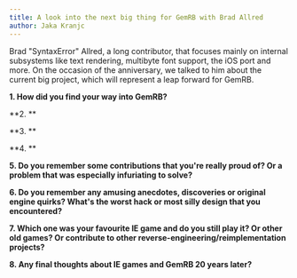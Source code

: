 ```yaml
---
title: A look into the next big thing for GemRB with Brad Allred
author: Jaka Kranjc
---
```


Brad "SyntaxError" Allred, a long contributor, that focuses mainly on internal
subsystems like text rendering, multibyte font support, the iOS port and more.
On the occasion of the anniversary, we talked to him about the current big
project, which will represent a leap forward for GemRB.

**1. How did you find your way into GemRB?**


**2. **


**3. **


**4. **


**5. Do you remember some contributions that you're really proud of? Or
 a problem that was especially infuriating to solve?**


**6. Do you remember any amusing anecdotes, discoveries or original
 engine quirks? What's the worst hack or most silly design that you
 encountered?**


**7. Which one was your favourite IE game and do you still play it? Or
 other old games? Or contribute to other
 reverse-engineering/reimplementation projects?**

**8. Any final thoughts about IE games and GemRB 20 years later?**

